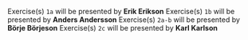 Exercise(s) `1a` will be presented by **Erik Erikson**
Exercise(s) `1b` will be presented by **Anders Andersson**
Exercise(s) `2a-b` will be presented by **Börje Börjeson**
Exercise(s) `2c` will be presented by **Karl Karlson**
